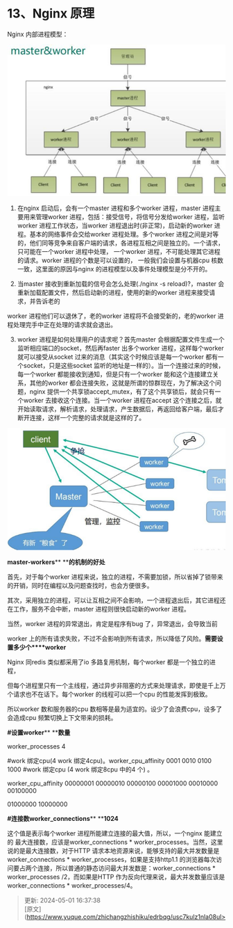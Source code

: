 # 13、Nginx 原理

Nginx 内部进程模型：



![1714552635097-a1eb38fe-714a-418e-9e05-70d4ce11982b.png](./img/8Ju18Y3xHhP7KoS2/1714552635097-a1eb38fe-714a-418e-9e05-70d4ce11982b-859348.png)

1. 在nginx 启动后，会有一个master 进程和多个worker 进程，master 进程主要用来管理worker 进程，包括：接受信号，将信号分发给worker 进程，监听worker 进程工作状态，当worker 进程退出时(非正常)，启动新的worker 进程。基本的网络事件会交给worker 进程处理。多个worker 进程之间是对等的，他们同等竞争来自客户端的请求，各进程互相之间是独立的。一个请求，只可能在一个worker 进程中处理， 一个worker 进程，不可能处理其它进程的请求。worker 进程的个数是可以设置的， 一般我们会设置与机器cpu 核数一致，这里面的原因与nginx 的进程模型以及事件处理模型是分不开的。

2. 当master 接收到重新加载的信号会怎么处理(./nginx -s reload)?，master 会重新加载配置文件，然后启动新的进程，使用的新的worker 进程来接受请求，并告诉老的

  




worker 进程他们可以退休了，老的worker 进程将不会接受新的，老的worker 进程处理完手中正在处理的请求就会退出。

3. worker 进程是如何处理用户的请求呢？首先master 会根据配置文件生成一个监听相应端口的socket，然后再faster 出多个worker 进程，这样每个worker 就可以接受从socket 过来的消息（其实这个时候应该是每一个worker 都有一个socket，只是这些socket 监听的地址是一样的）。当一个连接过来的时候，每一个worker 都能接收到通知，但是只有一个worker 能和这个连接建立关系，其他的worker 都会连接失败，这就是所谓的惊群现在，为了解决这个问题，nginx 提供一个共享锁accept_mutex，有了这个共享锁后，就会只有一个worker 去接收这个连接。当一个worker 进程在accept 这个连接之后，就开始读取请求，解析请求，处理请求，产生数据后，再返回给客户端，最后才断开连接，这样一个完整的请求就是这样的了。

![1714552646511-9897150a-b03e-40ff-ac7d-cc16f9e0f655.png](./img/8Ju18Y3xHhP7KoS2/1714552646511-9897150a-b03e-40ff-ac7d-cc16f9e0f655-443400.png)

**master-workers**** ****的机制的好处**

首先，对于每个worker 进程来说，独立的进程，不需要加锁，所以省掉了锁带来的开销，同时在编程以及问题查找时，也会方便很多。

其次，采用独立的进程，可以让互相之间不会影响，一个进程退出后，其它进程还在工作，服务不会中断，master 进程则很快启动新的worker 进程。

  




当然，worker 进程的异常退出，肯定是程序有bug 了，异常退出，会导致当前

worker 上的所有请求失败，不过不会影响到所有请求，所以降低了风险。**需要设置多少个****worker**

Nginx 同redis 类似都采用了io 多路复用机制，每个worker 都是一个独立的进程，

但每个进程里只有一个主线程，通过异步非阻塞的方式来处理请求，即使是千上万个请求也不在话下。每个worker 的线程可以把一个cpu 的性能发挥到极致。

所以worker 数和服务器的cpu 数相等是最为适宜的。设少了会浪费cpu，设多了会造成cpu 频繁切换上下文带来的损耗。

**#****设置****worker**** ****数量**

worker_processes 4

#work 绑定cpu(4 work 绑定4cpu)。worker_cpu_affinity 0001 0010 0100 1000 #work 绑定cpu (4 work 绑定8cpu 中的4 个) 。

worker_cpu_affinity 00000001 00000010 00000100 00001000 00010000 00100000

01000000 10000000

**#****连接数****worker_connections**** ****1024**

这个值是表示每个worker 进程所能建立连接的最大值，所以，一个nginx 能建立的 最大连接数，应该是worker_connections * worker_processes。当然，这里说的是最大连接数，对于HTTP 请求本地资源来说，能够支持的最大并发数量是worker_connections * worker_processes，如果是支持http1.1 的浏览器每次访问要占两个连接，所以普通的静态访问最大并发数是：worker_connections * worker_processes /2，而如果是HTTP 作为反向代理来说，最大并发数量应该是worker_connections * worker_processes/4。







> 更新: 2024-05-01 16:37:38  
> [原文](https://www.yuque.com/zhichangzhishiku/edrbqg/usc7kulz1nla08ul>
